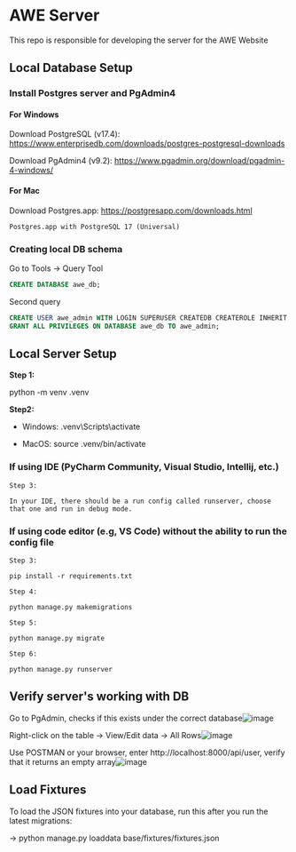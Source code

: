 # AWE Server
This repo is responsible for developing the server for the AWE Website

## Local Database Setup
### Install Postgres server and PgAdmin4
#### For Windows
Download PostgreSQL (v17.4): https://www.enterprisedb.com/downloads/postgres-postgresql-downloads

Download PgAdmin4 (v9.2): https://www.pgadmin.org/download/pgadmin-4-windows/

#### For Mac
Download Postgres.app: https://postgresapp.com/downloads.html

`Postgres.app with PostgreSQL 17 (Universal)`

### Creating local DB schema
Go to Tools -> Query Tool
```sql
CREATE DATABASE awe_db;
```

Second query
```sql
CREATE USER awe_admin WITH LOGIN SUPERUSER CREATEDB CREATEROLE INHERIT NOREPLICATION BYPASSRLS PASSWORD 'swe30003';
GRANT ALL PRIVILEGES ON DATABASE awe_db TO awe_admin;
```

## Local Server Setup
__Step 1:__

python -m venv .venv

__Step2:__

- Windows: .venv\Scripts\activate

- MacOS: source .venv/bin/activate

### If using IDE (PyCharm Community, Visual Studio, Intellij, etc.)

    Step 3:
    
    In your IDE, there should be a run config called runserver, choose that one and run in debug mode.

### If using code editor (e.g, VS Code) without the ability to run the config file

    Step 3:
    
    pip install -r requirements.txt
    
    Step 4:
    
    python manage.py makemigrations
    
    Step 5:
    
    python manage.py migrate
    
    Step 6:
    
    python manage.py runserver

## Verify server's working with DB
Go to PgAdmin, checks if this exists under the correct database![image](https://github.com/user-attachments/assets/37c7f98a-0aff-4e7a-b4da-6fbc2828ba2d)


Right-click on the table -> View/Edit data -> All Rows![image](https://github.com/user-attachments/assets/9ea3e73f-f576-4011-b57b-ce6ab75459a5)


Use POSTMAN or your browser, enter http://localhost:8000/api/user, verify that it returns an empty array![image](https://github.com/user-attachments/assets/45fa3041-022d-40b5-a854-974cf61b1c53)

## Load Fixtures
To load the JSON fixtures into your database, run this after you run the latest migrations:

-> python manage.py loaddata base/fixtures/fixtures.json

